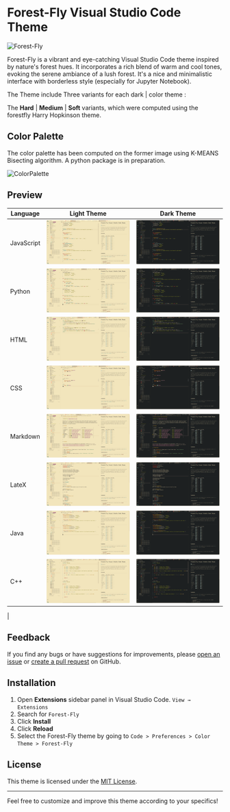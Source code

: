 # Forest-Fly Visual Studio Code Theme

![Forest-Fly](/images/forest-fly.png)

Forest-Fly is a vibrant and eye-catching Visual Studio Code theme inspired by nature's forest hues. It incorporates a rich blend of warm and cool tones, evoking the serene ambiance of a lush forest. It's a nice and minimalistic interface with borderless style (especially for Jupyter Notebook).

The Theme include Three variants for each dark | color theme :

The **Hard** | **Medium** | **Soft** variants, which were computed using the forestfly Harry Hopkinson theme.

## Color Palette

The color palette has been computed on the former image using K-MEANS Bisecting algorithm. A python package is in preparation.

![ColorPalette](../Documents/theme_changer/IMAGES/5_palette.png)

## Preview

| Language   | Light Theme                     | Dark Theme                    |
| ---------- | ------------------------------- | ----------------------------- |
| JavaScript | ![Light](/images/testjsl.png)   | ![Dark](/images/testjs.png)   |
| Python     | ![Light](/images/testpyl.png)   | ![Dark](/images/testpy.png)   |
| HTML       | ![Light](/images/testhtmll.png) | ![Dark](/images/testhtml.png) |
| CSS        | ![Light](/images/testcssl.png)  | ![Dark](/images/testcss.png)  |
| Markdown   | ![Light](/images/testmdl.png)   | ![Dark](/images/testmd.png)   |
| LateX      | ![Light](/images/testtexl.png)  | ![Dark](/images/testtex.png)  |
| Java       | ![Light](/images/testjaval.png) | ![Dark](/images/testjava.png) |
| C++        | ![Light](/images/testcppl.png)  | ![Dark](/images/testcpp.png)  |

|

## Feedback

If you find any bugs or have suggestions for improvements, please [open an issue](https://github.com/yourusername/forest-fly-theme/issues) or [create a pull request](https://github.com/yourusername/forest-fly-theme/pulls) on GitHub.

## Installation

1. Open **Extensions** sidebar panel in Visual Studio Code. `View → Extensions`
2. Search for `Forest-Fly`
3. Click **Install**
4. Click **Reload**
5. Select the Forest-Fly theme by going to `Code > Preferences > Color Theme > Forest-Fly`

## License

This theme is licensed under the [MIT License](LICENSE.md).

---

Feel free to customize and improve this theme according to your specifics!
